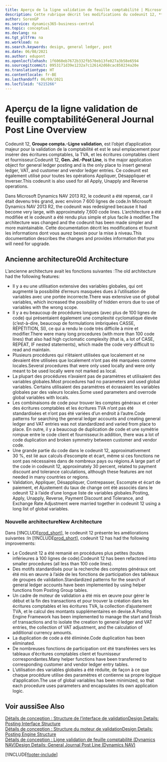 ```yaml
---
title: Aperçu de la ligne validation de feuille comptabilité | Microsoft Docs
description: Cette rubrique décrit les modifications du codeunit 12, **Groupe compta. - Ligne validation**, qui est l’objet d’application majeur pour la validation de la comptabilité et est le seul emplacement pour insérer des écritures comptables, la TVA et les écritures comptables client et fournisseur.
author: SorenGP
ms.service: dynamics365-business-central
ms.topic: conceptual
ms.devlang: na
ms.tgt_pltfrm: na
ms.workload: na
ms.search.keywords: design, general ledger, post
ms.date: 06/08/2021
ms.author: edupont
ms.openlocfilehash: 1f6060eb7672b332fb570eb13fe027a3b58e6594
ms.sourcegitcommit: 0953171d39e1232a7c126142d68cac858234a20e
ms.translationtype: HT
ms.contentlocale: fr-BE
ms.lasthandoff: 06/09/2021
ms.locfileid: "6215266"
---
```

# <a name="general-journal-post-line-overview"></a><span data-ttu-id="55c17-103">Aperçu de la ligne validation de feuille comptabilité</span><span class="sxs-lookup"><span data-stu-id="55c17-103">General Journal Post Line Overview</span></span>

<span data-ttu-id="55c17-104">Codeunit 12, **Groupe compta.-Ligne validation**, est l’objet d’application majeur pour la validation de la comptabilité et est le seul emplacement pour insérer des écritures comptables, la TVA, et les écritures comptables client et fournisseur.</span><span class="sxs-lookup"><span data-stu-id="55c17-104">Codeunit 12, **Gen. Jnl.-Post Line**, is the major application object for general ledger posting and is the only place to insert general ledger, VAT, and customer and vendor ledger entries.</span></span> <span data-ttu-id="55c17-105">Ce codeunit est également utilisé pour toutes les opérations Appliquer, Désappliquer et Inverser.</span><span class="sxs-lookup"><span data-stu-id="55c17-105">This codeunit is also used for all Apply, Unapply and Reverse operations.</span></span>  
  
<span data-ttu-id="55c17-106">Dans Microsoft Dynamics NAV 2013 R2, le codeunit a été repensé, car il était devenu très grand, avec environ 7 600 lignes de code.</span><span class="sxs-lookup"><span data-stu-id="55c17-106">In Microsoft Dynamics NAV 2013 R2, the codeunit was redesigned because it had become very large, with approximately 7,600 code lines.</span></span> <span data-ttu-id="55c17-107">L’architecture a été modifiée et le codeunit a été rendu plus simple et plus facile à modifier.</span><span class="sxs-lookup"><span data-stu-id="55c17-107">The architecture was changed and the codeunit has been made simpler and more maintainable.</span></span> <span data-ttu-id="55c17-108">Cette documentation décrit les modifications et fournit les informations dont vous aurez besoin pour la mise à niveau.</span><span class="sxs-lookup"><span data-stu-id="55c17-108">This documentation describes the changes and provides information that you will need for upgrade.</span></span>  
  
## <a name="old-architecture"></a><span data-ttu-id="55c17-109">Ancienne architecture</span><span class="sxs-lookup"><span data-stu-id="55c17-109">Old Architecture</span></span>  
<span data-ttu-id="55c17-110">L’ancienne architecture avait les fonctions suivantes :</span><span class="sxs-lookup"><span data-stu-id="55c17-110">The old architecture had the following features:</span></span>  
  
* <span data-ttu-id="55c17-111">Il y a eu une utilisation extensive des variables globales, qui ont augmenté la possibilité d’erreurs masquées dues à l’utilisation de variables avec une portée incorrecte.</span><span class="sxs-lookup"><span data-stu-id="55c17-111">There was extensive use of global variables, which increased the possibility of hidden errors due to use of variables with the wrong scope.</span></span>  
* <span data-ttu-id="55c17-112">Il y a eu beaucoup de procédures longues (avec plus de 100 lignes de code) qui présentaient également une complexité cyclomatique élevée (c’est-à-dire, beaucoup de formulations imbriquées CASSE, RÉPÉTITION, SI), ce qui a rendu le code très difficile à mire et modifier.</span><span class="sxs-lookup"><span data-stu-id="55c17-112">There were many long procedures (with more than 100 code lines) that also had high cyclomatic complexity (that is, a lot of CASE, REPEAT, IF nested statements), which made the code very difficult to read and maintain.</span></span>  
* <span data-ttu-id="55c17-113">Plusieurs procédures qui n’étaient utilisées que localement et ne devaient être utilisées que localement n’ont pas été marquées comme locales.</span><span class="sxs-lookup"><span data-stu-id="55c17-113">Several procedures that were only used locally and were only meant to be used locally were not marked as local.</span></span>  
* <span data-ttu-id="55c17-114">La plupart des procédures n’avaient pas de paramètres et utilisaient des variables globales.</span><span class="sxs-lookup"><span data-stu-id="55c17-114">Most procedures had no parameters and used global variables.</span></span> <span data-ttu-id="55c17-115">Certains utilisaient des paramètres et écrasaient les variables globales par des valeurs locales.</span><span class="sxs-lookup"><span data-stu-id="55c17-115">Some used parameters and overrode global variables with locals.</span></span>  
* <span data-ttu-id="55c17-116">Les combinaisons de code pour trouver les comptes généraux et créer des écritures comptables et les écritures TVA n’ont pas été standardisées et n’ont pas été variées d’un endroit à l’autre.</span><span class="sxs-lookup"><span data-stu-id="55c17-116">Code patterns for searching the general ledger accounts and creating general ledger and VAT entries was not standardized and varied from place to place.</span></span> <span data-ttu-id="55c17-117">En outre, il y a beaucoup de duplication de code et une symétrie rompue entre le code client et fournisseur.</span><span class="sxs-lookup"><span data-stu-id="55c17-117">In addition, there was a lot of code duplication and broken symmetry between customer and vendor code.</span></span>  
* <span data-ttu-id="55c17-118">Une grande partie du code dans le codeunit 12, approximativement 30 %, est lié aux calculs d’escompte et écart, même si ces fonctions ne sont pas nécessaires dans de nombreux pays ou régions.</span><span class="sxs-lookup"><span data-stu-id="55c17-118">A large part of the code in codeunit 12, approximately 30 percent, related to payment discount and tolerance calculations, although these features are not needed in many countries or regions.</span></span>  
* <span data-ttu-id="55c17-119">Validation, Appliquer, Désappliquer, Contrepasser, Escompte et écart de paiement, et Ajustement du taux de change ont été associés dans le odeunit 12 à l’aide d’une longue liste de variables globales.</span><span class="sxs-lookup"><span data-stu-id="55c17-119">Posting, Apply, Unapply, Reverse, Payment Discount and Tolerance, and Exchange Rate Adjustment were married together in codeunit 12 using a long list of global variables.</span></span>  
  
### <a name="new-architecture"></a><span data-ttu-id="55c17-120">Nouvelle architecture</span><span class="sxs-lookup"><span data-stu-id="55c17-120">New Architecture</span></span>  
<span data-ttu-id="55c17-121">Dans [!INCLUDE[prod_short](includes/prod_short.md)], le codeunit 12 présente les améliorations suivantes :</span><span class="sxs-lookup"><span data-stu-id="55c17-121">In [!INCLUDE[prod_short](includes/prod_short.md)], codeunit 12 has had the following improvements:</span></span>  
  
* <span data-ttu-id="55c17-122">Le Codeunit 12 a été remanié en procédures plus petites (toutes inférieures à 100 lignes de code).</span><span class="sxs-lookup"><span data-stu-id="55c17-122">Codeunit 12 has been refactored into smaller procedures (all less than 100 code lines).</span></span>  
* <span data-ttu-id="55c17-123">Des motifs standardisés pour la recherche des comptes généraux ont été mis en œuvre à l’aide de les fonctions de participation des tableaux de groupes de validation.</span><span class="sxs-lookup"><span data-stu-id="55c17-123">Standardized patterns for the search of general ledger accounts have been implemented by using helper functions from Posting Group tables.</span></span>  
* <span data-ttu-id="55c17-124">Un cadre de moteur de validation a été mis en œuvre pour gérer le début et la fin des transactions et pour trouver la création dans les écritures comptables et les écritures TVA, la collection d’ajustement TVA, et le calcul des montants supplémentaires en devise.</span><span class="sxs-lookup"><span data-stu-id="55c17-124">A Posting Engine Framework has been implemented to manage the start and finish of transactions and to isolate the creation to general ledger and VAT entries, the collection of VAT adjustment, and the calculation of additional currency amounts.</span></span>  
* <span data-ttu-id="55c17-125">La duplication de code a été éliminée.</span><span class="sxs-lookup"><span data-stu-id="55c17-125">Code duplication has been eliminated.</span></span>  
* <span data-ttu-id="55c17-126">De nombreuses fonctions de participation ont été transférées vers les tableaux d’écritures comptables client et fournisseur correspondantes.</span><span class="sxs-lookup"><span data-stu-id="55c17-126">Many helper functions have been transferred to corresponding customer and vendor ledger entry tables.</span></span>  
* <span data-ttu-id="55c17-127">L’utilisation des variables globales a été réduite, de façon à ce que chaque procédure utilise des paramètres et contienne sa propre logique d’application.</span><span class="sxs-lookup"><span data-stu-id="55c17-127">The use of global variables has been minimized, so that each procedure uses parameters and encapsulates its own application logic.</span></span>  
  
## <a name="see-also"></a><span data-ttu-id="55c17-128">Voir aussi</span><span class="sxs-lookup"><span data-stu-id="55c17-128">See Also</span></span>

[<span data-ttu-id="55c17-129">Détails de conception : Structure de l’interface de validation</span><span class="sxs-lookup"><span data-stu-id="55c17-129">Design Details: Posting Interface Structure</span></span>](design-details-posting-interface-structure.md)  
[<span data-ttu-id="55c17-130">Détails de conception : Structure du moteur de validation</span><span class="sxs-lookup"><span data-stu-id="55c17-130">Design Details: Posting Engine Structure</span></span>](design-details-posting-engine-structure.md)  
[<span data-ttu-id="55c17-131">Détails de conception : Ligne validation de feuille comptabilité (Dynamics NAV)</span><span class="sxs-lookup"><span data-stu-id="55c17-131">Design Details: General Journal Post Line (Dynamics NAV)</span></span>](/dynamics-nav-app/design-details-general-journal-post-line)  


[!INCLUDE[footer-include](includes/footer-banner.md)]